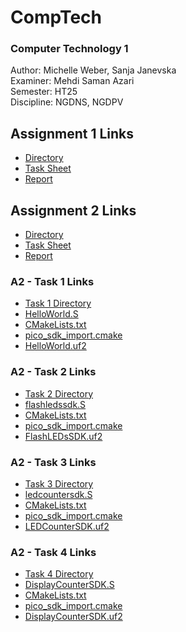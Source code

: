 # CompTech
### Computer Technology 1

Author: Michelle Weber, Sanja Janevska\
Examiner: Mehdi Saman Azari\
Semester: HT25\
Discipline: NGDNS, NGDPV

## Assignment 1 Links
- [Directory](./ass1/)
- [Task Sheet](./ass1/Lab%201%20-%20LEGv8%20assembly%20programming.pdf)
- [Report](./ass1/1DT301_groupH1_assignment1.pdf)

## Assignment 2 Links
- [Directory](./ass2/)
- [Task Sheet](./ass2/Lab%202%20-%20Introduction%20to%20RPi%20Pico.pdf)
- [Report](./ass2/REPORT.md)

### A2 - Task 1 Links
- [Task 1 Directory](../ass2/task1/)
- [HelloWorld.S](../ass2/task1/HelloWorld.S)
- [CMakeLists.txt](../ass2/task1/HelloWorld.S)
- [pico_sdk_import.cmake](../ass2/task1/pico_sdk_import.cmake)
- [HelloWorld.uf2](../ass2/task1/build/HelloWorld.uf2)

### A2 - Task 2 Links
- [Task 2 Directory](../ass2/task2/)
- [flashledssdk.S](../ass2/task2/flashledssdk.S)
- [CMakeLists.txt](../ass2/task2/CMakeLists.txt)
- [pico_sdk_import.cmake](../ass2/task2/pico_sdk_import.cmake)
- [FlashLEDsSDK.uf2](../ass2/task2/build/FlashLEDsSDK.uf2)

### A2 - Task 3 Links
- [Task 3 Directory](../ass2/task3/)
- [ledcountersdk.S](../ass2/task3/ledcountersdk.S)
- [CMakeLists.txt](../ass2/task3/CMakeLists.txt)
- [pico_sdk_import.cmake](../ass2/task3/pico_sdk_import.cmake)
- [LEDCounterSDK.uf2](../ass2/task3/build/LEDCounterSDK.uf2)

### A2 - Task 4 Links
- [Task 4 Directory](../ass2/task4/)
- [DisplayCounterSDK.S](../ass2/task4/DisplayCounterSDK.S)
- [CMakeLists.txt](../ass2/task4/CMakeLists.txt)
- [pico_sdk_import.cmake](../ass2/task4/pico_sdk_import.cmake)
- [DisplayCounterSDK.uf2](../ass2/task4/build/DisplayCounterSDK.uf2)